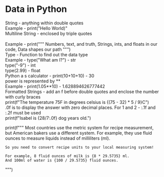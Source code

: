 # Data in Python

String  - anything within double quotes <BR>
  Example - print("Hello World)" <BR>
Multiline String - enclosed by triple quotes <BR> <BR>
  Example - print("""
  Numbers, text, and truth,
  Strings, ints, and floats in our code,
  Data shapes our path
  """) <BR>
Type - Function to find out the data type <BR>
Example - type("What am I?") - str <BR>
          type("-9") - int <BR>
          type(2.99) - float <BR>
Python a s calculator - print(10+10+10) - 30 <BR>
power is represented by **  <BR>
 Example - print(1.05**10) - 1.628894626777442 <BR>
 Formatted Strings - add an f before double quotes and enclose the number with curly braces <BR>
 print(f"The temperature 75F in degrees celsius is {(75 - 32) * 5 / 9}C") <BR>
.0f is to display the answer with zero decimal places. For 1 and 2 - :.1f and :.2f must be used <BR>
print(f"Isabel is {28/7:.0f} dog years old.") <BR>

print(f"""
    Most countries use the metric system for recipe measurement, 
    but American bakers use a different system. For example, they use 
    fluid ounces to measure liquids instead of milliliters (ml).
    
    So you need to convert recipe units to your local measuring system!
    
    For example, 8 fluid ounces of milk is {8 * 29.5735} ml.
    And 100ml of water is {100 / 29.5735} fluid ounces.
""")<BR>
